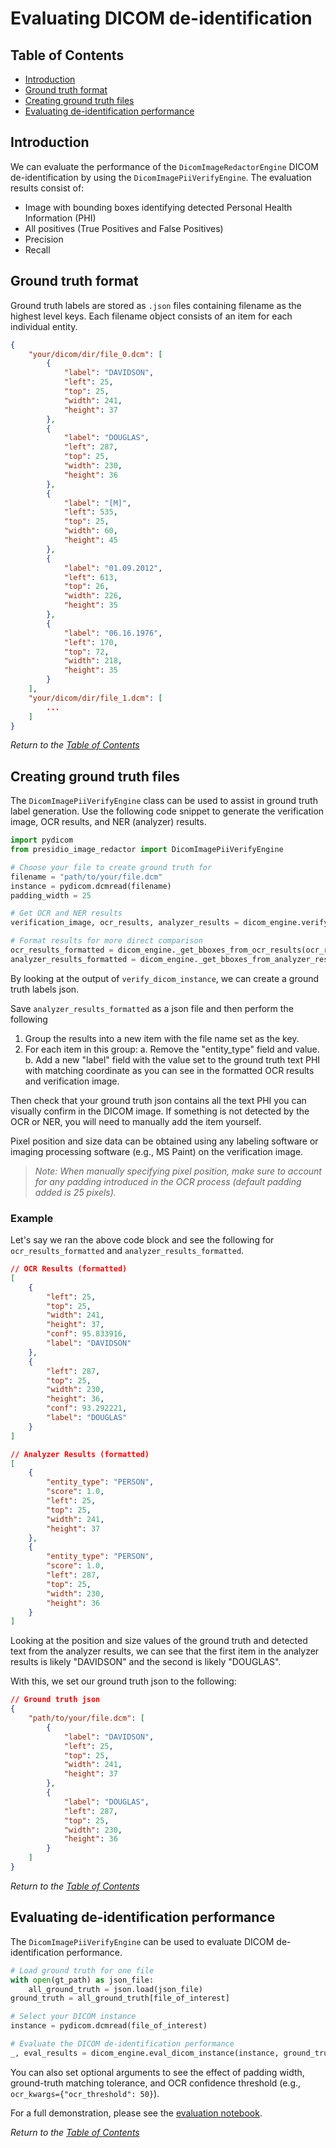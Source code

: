 # Evaluating DICOM de-identification

## Table of Contents

* [Introduction](#introduction)
* [Ground truth format](#ground-truth-format)
* [Creating ground truth files](#creating-ground-truth-files)
* [Evaluating de-identification performance](#evaluating-de-identification-performance)

## Introduction

We can evaluate the performance of the `DicomImageRedactorEngine` DICOM de-identification by using the `DicomImagePiiVerifyEngine`. The evaluation results consist of:

* Image with bounding boxes identifying detected Personal Health Information (PHI)
* All positives (True Positives and False Positives)
* Precision
* Recall

## Ground truth format

Ground truth labels are stored as `.json` files containing filename as the highest level keys. Each filename object consists of an item for each individual entity.

```json
{
    "your/dicom/dir/file_0.dcm": [
        {
            "label": "DAVIDSON",
            "left": 25,
            "top": 25,
            "width": 241,
            "height": 37
        },
        {
            "label": "DOUGLAS",
            "left": 287,
            "top": 25,
            "width": 230,
            "height": 36
        },
        {
            "label": "[M]",
            "left": 535,
            "top": 25,
            "width": 60,
            "height": 45
        },
        {
            "label": "01.09.2012",
            "left": 613,
            "top": 26,
            "width": 226,
            "height": 35
        },
        {
            "label": "06.16.1976",
            "left": 170,
            "top": 72,
            "width": 218,
            "height": 35
        }
    ],
    "your/dicom/dir/file_1.dcm": [
        ...
    ]
}
```

*Return to the [Table of Contents](#table-of-contents)*

## Creating ground truth files

The `DicomImagePiiVerifyEngine` class can be used to assist in ground truth label generation. Use the following code snippet to generate the verification image, OCR results, and NER (analyzer) results.

```python
import pydicom
from presidio_image_redactor import DicomImagePiiVerifyEngine

# Choose your file to create ground truth for
filename = "path/to/your/file.dcm"
instance = pydicom.dcmread(filename)
padding_width = 25

# Get OCR and NER results
verification_image, ocr_results, analyzer_results = dicom_engine.verify_dicom_instance(instance, padding_width)

# Format results for more direct comparison
ocr_results_formatted = dicom_engine._get_bboxes_from_ocr_results(ocr_results)
analyzer_results_formatted = dicom_engine._get_bboxes_from_analyzer_results(analyzer_results)
```

By looking at the output of `verify_dicom_instance`, we can create a ground truth labels json.

Save `analyzer_results_formatted` as a json file and then perform the following

1. Group the results into a new item with the file name set as the key.
2. For each item in this group:
    a. Remove the "entity_type" field and value.
    b. Add a new "label" field with the value set to the ground truth text PHI with matching coordinate as you can see in the formatted OCR results and verification image.

Then check that your ground truth json contains all the text PHI you can visually confirm in the DICOM image. If something is not detected by the OCR or NER, you will need to manually add the item yourself.

Pixel position and size data can be obtained using any labeling software or imaging processing software (e.g., MS Paint) on the verification image.

> *Note: When manually specifying pixel position, make sure to account for any padding introduced in the OCR process (default padding added is 25 pixels).*

### Example

Let's say we ran the above code block and see the following for `ocr_results_formatted` and `analyzer_results_formatted`.

```json
// OCR Results (formatted)
[
    {
        "left": 25,
        "top": 25,
        "width": 241,
        "height": 37,
        "conf": 95.833916,
        "label": "DAVIDSON"
    },
    {
        "left": 287,
        "top": 25,
        "width": 230,
        "height": 36,
        "conf": 93.292221,
        "label": "DOUGLAS"
    }
]

// Analyzer Results (formatted)
[
    {
        "entity_type": "PERSON",
        "score": 1.0,
        "left": 25,
        "top": 25,
        "width": 241,
        "height": 37
    },
    {
        "entity_type": "PERSON",
        "score": 1.0,
        "left": 287,
        "top": 25,
        "width": 230,
        "height": 36
    }
]
```

Looking at the position and size values of the ground truth and detected text from the analyzer results, we can see that the first item in the analyzer results is likely "DAVIDSON" and the second is likely "DOUGLAS".

With this, we set our ground truth json to the following:

```json
// Ground truth json
{
    "path/to/your/file.dcm": [
        {
            "label": "DAVIDSON",
            "left": 25,
            "top": 25,
            "width": 241,
            "height": 37
        },
        {
            "label": "DOUGLAS",
            "left": 287,
            "top": 25,
            "width": 230,
            "height": 36
        }
    ]
}
```

*Return to the [Table of Contents](#table-of-contents)*

## Evaluating de-identification performance

The `DicomImagePiiVerifyEngine` can be used to evaluate DICOM de-identification performance.

```python
# Load ground truth for one file
with open(gt_path) as json_file:
    all_ground_truth = json.load(json_file)
ground_truth = all_ground_truth[file_of_interest]

# Select your DICOM instance
instance = pydicom.dcmread(file_of_interest)

# Evaluate the DICOM de-identification performance
_, eval_results = dicom_engine.eval_dicom_instance(instance, ground_truth)
```

You can also set optional arguments to see the effect of padding width, ground-truth matching tolerance, and OCR confidence threshold (e.g., `ocr_kwargs={"ocr_threshold": 50}`).

For a full demonstration, please see the [evaluation notebook](../samples/python/example_dicom_redactor_evaluation.ipynb).

*Return to the [Table of Contents](#table-of-contents)*
